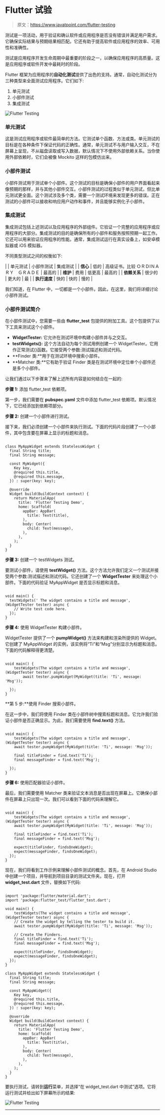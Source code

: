 # Flutter 试验

> 原文：<https://www.javatpoint.com/flutter-testing>

测试是一项活动，用于验证和确认软件或应用程序是否没有错误并满足用户需求。它确保实际结果与预期结果相匹配。它还有助于提高软件或应用程序的效率、可用性和准确性。

测试是应用程序开发生命周期中最重要的阶段之一，以确保应用程序的高质量。这是应用程序或软件开发中最耗时的阶段。

Flutter 框架为应用程序的**自动化测试**提供了出色的支持。通常，自动化测试分为三种类型来全面测试应用程序。它们如下:

1.  单元测试
2.  小部件测试
3.  集成测试

![Flutter Testing](img/4ae7b1e9be68e00f7411f38a5e23d6d7.png)

### 单元测试

这是测试应用程序或软件最简单的方法。它测试单个函数、方法或类。单元测试的目标是在各种条件下保证代码的正确性。通常，单元测试不与用户输入交互，不在屏幕上呈现，不从磁盘读取或写入数据，默认情况下不使用外部依赖关系。当你使用外部依赖时，它们会被像 Mockito 这样的包模仿出来。

### 小部件测试

小部件测试用于测试单个小部件。这个测试的目标是确保小部件的用户界面看起来像预期的那样，并与其他小部件交互。小部件测试的过程类似于单元测试，但比单元测试更全面。这个测试涉及多个类，需要一个测试环境来发现更多的错误。正在测试的小部件可以接收和响应用户动作和事件，并且能够实例化子小部件。

### 集成测试

集成测试包括上述测试以及应用程序的外部组件。它验证一个完整的应用程序或应用程序的大部分。集成测试的目的是确保所有的小部件和服务按照预期一起工作。它还可以用来验证应用程序的性能。通常，集成测试运行在真实设备上，如安卓模拟器或 iOS 模拟器。

不同类型测试之间的权衡如下:

|  | 单元测试 | 小部件测试 | 集成测试 |
| **信心** | 低的 | 高级证书。比较 ＯＲＤIＮＡＲＹ　ＧＲＡＤＥ | 最高的 |
| **维护** | 费用 | 低更高 | 最高的 |
| **依赖关系** | 很少的 | 更大的 | 最 |
| **执行速度** | 快的 | 快的 | 慢的 |

我们知道，在 Flutter 中，一切都是一个小部件。因此，在这里，我们将详细讨论小部件测试。

### 小部件测试简介

在小部件测试中，您需要一些由 **flutter_test** 包提供的附加工具。这个包提供了以下工具来测试这个小部件。

*   **WidgetTester:** 它允许在测试环境中构建小部件并与之交互。
*   **testWidgets():** 这个方法自动为每个测试用例创建一个 WidgetTester。它用作正常测试()函数。它接受两个参数:测试描述和测试代码。
*   **Finder 类:**用于在测试环境中搜索小部件。
*   **Matcher 类:**它有助于验证 Finder 类是在测试环境中定位单个小部件还是多个小部件。

让我们通过以下步骤来了解上述所有内容是如何结合在一起的:

**步骤 1:** 添加 flutter_test 依赖项。

第一步，我们需要在 **pubspec.yaml** 文件中添加 flutter_test 依赖项。默认情况下，它已经添加到依赖项部分。

**步骤 2:** 创建一个小部件进行测试。

接下来，我们必须创建一个小部件来执行测试。下面的代码片段创建了一个小部件，其中包含要在屏幕上显示的标题和消息。

```

class MyAppWidget extends StatelessWidget {
  final String title;
  final String message;

  const MyWidget({
    Key key,
    @required this.title,
    @required this.message,
  }) : super(key: key);

  @override
  Widget build(BuildContext context) {
    return MaterialApp(
      title: 'Flutter Testing Demo',
      home: Scaffold(
        appBar: AppBar(
          title: Text(title),
        ),
        body: Center(
          child: Text(message),
        ),
      ),
    );
  }
}

```

**步骤 3:** 创建一个 testWidgets 测试。

要测试小部件，请使用 **testWidget()** 方法。这个方法允许我们定义一个测试并接受两个参数:测试描述和测试代码。它还创建了一个 **WidgetTester** 来处理这个小部件。下面的代码验证 MyAppWidget 是否显示标题和消息。

```

void main() {
  testWidgets(' The widget contains a title and message', (WidgetTester tester) async {
    // Write test code here.
  });
}

```

**步骤 4:** 使用 WidgetTester 构建小部件。

WidgetTester 提供了一个 **pumpWidget()** 方法来构建和渲染所提供的 Widget。它创建了 MyAppWidget 的实例，该实例将“Ti”和“Msg”分别显示为标题和消息。下面的代码解释得更清楚。

```

void main() {
    testWidgets(The widget contains a title and message', (WidgetTester tester) async {
        await tester.pumpWidget(MyWidget(title: 'Ti', message: 'Msg'));

  });
}

```

**第 5 步:**使用 Finder 搜索小部件。

在这一步中，我们将使用 Finder 类在小部件树中搜索标题和消息。它允许我们验证小部件是否正确显示。为此，我们需要使用 **find.text()** 方法。

```

void main() {
    testWidgets(The widget contains a title and message', (WidgetTester tester) async {
    await tester.pumpWidget(MyWidget(title: 'Ti', message: 'Msg'));

    final titleFinder = find.text('Ti');
    final messageFinder = find.text('Msg');

  });
}

```

**步骤 6:** 使用匹配器验证小部件。

最后，我们需要使用 Matcher 类来验证文本消息是否出现在屏幕上。它确保小部件在屏幕上只出现一次。我们可以看到下面的代码来理解它。

```

void main() {
    testWidgets(The widget contains a title and message', (WidgetTester tester) async {
    await tester.pumpWidget(MyWidget(title: 'Ti', message: 'Msg'));

    final titleFinder = find.text('Ti');
    final messageFinder = find.text('Msg');

    expect(titleFinder, findsOneWidget);
    expect(messageFinder, findsOneWidget);
  });
}

```

现在，我们将看到工作示例来理解小部件测试的概念。首先，在 Android Studio 中创建一个项目，并导航到项目目录的测试文件夹。现在，打开 **widget_test.dart** 文件，替换如下代码:

```

import 'package:flutter/material.dart';
import 'package:flutter_test/flutter_test.dart';

void main() {
    testWidgets(The widget contains a title and message', (WidgetTester tester) async {
    // Create the widget by telling the tester to build it.
    await tester.pumpWidget(MyWidget(title: 'Ti', message: 'Msg'));

    // Create the Finders.
    final titleFinder = find.text('Ti');
    final messageFinder = find.text('Msg');

    expect(titleFinder, findsOneWidget);
    expect(messageFinder, findsOneWidget);
  });
}

class MyAppWidget extends StatelessWidget {
  final String title;
  final String message;

  const MyAppWidget({
    Key key,
    @required this.title,
    @required this.message,
  }) : super(key: key);

  @override
  Widget build(BuildContext context) {
    return MaterialApp(
      title: 'Flutter Testing Demo',
      home: Scaffold(
        appBar: AppBar(
          title: Text(title),
        ),
        body: Center(
          child: Text(message),
        ),
      ),
    );
  }
}

```

要执行测试，请转到**运行**菜单，并选择“在 widget_test.dart 中测试”选项。它将运行测试并给出如下屏幕所示的结果:

![Flutter Testing](img/81d257bff3ab2b3af7cfeee75de26a8f.png)

* * *